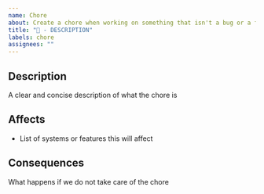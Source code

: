 ```yaml
---
name: Chore
about: Create a chore when working on something that isn't a bug or a feature
title: "🧹 - DESCRIPTION"
labels: chore
assignees: ""
---
```


## Description

A clear and concise description of what the chore is

## Affects

- List of systems or features this will affect

## Consequences

What happens if we do not take care of the chore
